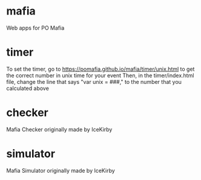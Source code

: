 # mafia
Web apps for PO Mafia

# timer
To set the timer, go to https://pomafia.github.io/mafia/timer/unix.html to get the correct number in unix time for your event
Then, in the timer/index.html file, change the line that says "var unix = ###," to the number that you calculated above

# checker
Mafia Checker originally made by IceKirby

# simulator
Mafia Simulator originally made by IceKirby
